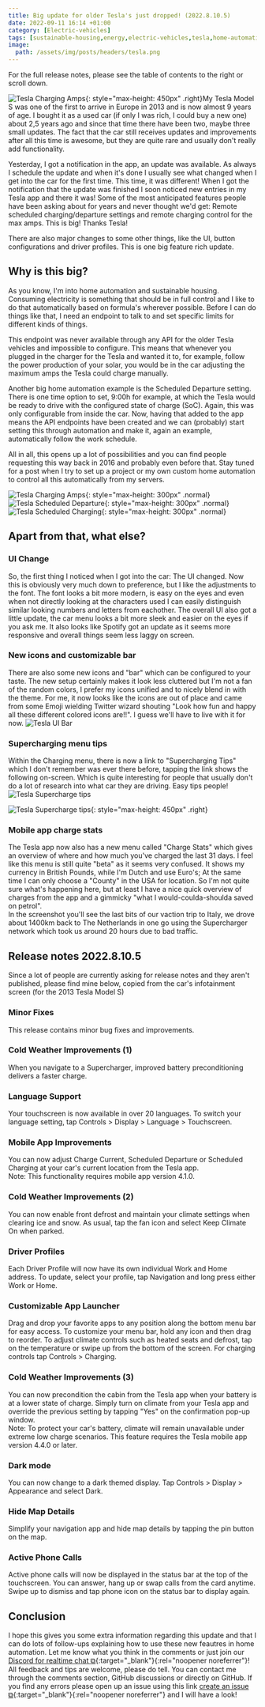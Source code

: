 ```yaml
---
title: Big update for older Tesla's just dropped! (2022.8.10.5)
date: 2022-09-11 16:14 +01:00
category: [Electric-vehicles]
tags: [sustainable-housing,energy,electric-vehicles,tesla,home-automation]
image:
  path: /assets/img/posts/headers/tesla.png
---
```

For the full release notes, please see the table of contents to the right or scroll down.

![Tesla Charging Amps](/assets/img/posts/big-tesla-update/app-overview.png){: style="max-height: 450px" .right}My Tesla Model S was one of the first to arrive in Europe in 2013 and is now almost 9 years of age. I bought it as a used car (if only I was rich, I could buy a new one) about 2,5 years ago and since that time there have been two, maybe three small updates. The fact that the car still receives updates and improvements after all this time is awesome, but they are quite rare and usually don't really add functionality.

Yesterday, I got a notification in the app, an update was available. As always I schedule the update and when it's done I usually see what changed when I get into the car for the first time. This time, it was different! When I got the notification that the update was finished I soon noticed new entries in my Tesla app and there it was! Some of the most anticipated features people have been asking about for years and never thought we'd get: Remote scheduled charging/departure settings and remote charging control for the max amps. This is big! Thanks Tesla!

There are also major changes to some other things, like the UI, button configurations and driver profiles. This is one big feature rich update.

## Why is this big?
As you know, I'm into home automation and sustainable housing. Consuming electricity is something that should be in full control and I like to do that automatically based on formula's wherever possible. Before I can do things like that, I need an endpoint to talk to and set specific limits for different kinds of things. 

This endpoint was never available through any API for the older Tesla vehicles and impossible to configure. This means that whenever you plugged in the charger for the Tesla and wanted it to, for example, follow the power production of your solar, you would be in the car adjusting the maximum amps the Tesla could charge manually. 

Another big home automation example is the Scheduled Departure setting. There is one time option to set, 9:00h for example, at which the Tesla would be ready to drive with the configured state of charge (SoC). Again, this was only configurable from inside the car. Now, having that added to the app means the API endpoints have been created and we can (probably) start setting this through automation and make it, again an example, automatically follow the work schedule.

All in all, this opens up a lot of possibilities and you can find people requesting this way back in 2016 and probably even before that. Stay tuned for a post when I try to set up a project or my own custom home automation to control all this automatically from my servers.

![Tesla Charging Amps](/assets/img/posts/big-tesla-update/app-charge-amps.png){: style="max-height: 300px" .normal}![Tesla Scheduled Departure](/assets/img/posts/big-tesla-update/app-departure.png){: style="max-height: 300px" .normal}![Tesla Scheduled Charging](/assets/img/posts/big-tesla-update/app-charge.png){: style="max-height: 300px" .normal}

## Apart from that, what else?
### UI Change
So, the first thing I noticed when I got into the car: The UI changed. Now this is obviously very much down to preference, but I like the adjustments to the font. The font looks a bit more modern, is easy on the eyes and even when not directly looking at the characters used I can easily distinguish similar looking numbers and letters from eachother. The overall UI also got a little update, the car menu looks a bit more sleek and easier on the eyes if you ask me. It also looks like Spotify got an update as it seems more responsive and overall things seem less laggy on screen.

### New icons and customizable bar
There are also some new icons and "bar" which can be configured to your taste. The new setup certainly makes it look less cluttered but I'm not a fan of the random colors, I prefer my icons unified and to nicely blend in with the theme. For me, it now looks like the icons are out of place and came from some Emoji wielding Twitter wizard shouting "Look how fun and happy all these different colored icons are!!". I guess we'll have to live with it for now.
![Tesla UI Bar](/assets/img/posts/big-tesla-update/bar-design.png)

### Supercharging menu tips
Within the Charging menu, there is now a link to "Supercharging Tips" which I don't remember was ever there before, tapping the link shows the following on-screen. Which is quite interesting for people that usually don't do a lot of research into what car they are driving. Easy tips people!
![Tesla Supercharge tips](/assets/img/posts/big-tesla-update/supercharge-tips.png)

![Tesla Supercharge tips](/assets/img/posts/big-tesla-update/app-charge-stats.png){: style="max-height: 450px" .right}
### Mobile app charge stats
The Tesla app now also has a new menu called "Charge Stats" which gives an overview of where and how much you've charged the last 31 days. I feel like this menu is still quite "beta" as it seems very confused. It shows my currency in British Pounds, while I'm Dutch and use Euro's; At the same time I can only choose a "County" in the USA for location. So I'm not quite sure what's happening here, but at least I have a nice quick overview of charges from the app and a gimmicky "what I would-coulda-shoulda saved on petrol". <br />
In the screenshot you'll see the last bits of our vaction trip to Italy, we drove about 1400km back to The Netherlands in one go using the Supercharger network which took us around 20 hours due to bad traffic.

## Release notes 2022.8.10.5
Since a lot of people are currently asking for release notes and they aren't published, please find mine below, copied from the car's infotainment screen (for the 2013 Tesla Model S)

### Minor Fixes
This release contains minor bug fixes and improvements.

### Cold Weather Improvements (1)
When you navigate to a Supercharger, improved battery preconditioning delivers a faster charge.

### Language Support
Your touchscreen is now available in over 20 languages. To switch your language setting, tap Controls > Display > Language > Touchscreen.

### Mobile App Improvements
You can now adjust Charge Current, Scheduled Departure or Scheduled Charging at your car's current location from the Tesla app.<br />
Note: This functionality requires mobile app version 4.1.0.

### Cold Weather Improvements (2)
You can now enable front defrost and maintain your climate settings when clearing ice and snow. As usual, tap the fan icon and select Keep Climate On when parked.

### Driver Profiles
Each Driver Profile will now have its own individual Work and Home address. To update, select your profile, tap Navigation and long press either Work or Home.

### Customizable App Launcher
Drag and drop your favorite apps to any position along the bottom menu bar for easy access. To customize your menu bar, hold any icon and then drag to reorder. To adjust climate controls such as heated seats and defrost, tap on the temperature or swipe up from the bottom of the screen. For charging controls tap Controls > Charging.

### Cold Weather Improvements (3)
You can now precondition the cabin from the Tesla app when your battery is at a lower state of charge. Simply turn on climate from your Tesla app and override the previous setting by tapping "Yes" on the confirmation pop-up window. <br />
Note: To protect your car's battery, climate will remain unavailable under extreme low charge scenarios. This feature requires the Tesla mobile app version 4.4.0 or later.

### Dark mode
You can now change to a dark themed display. Tap Controls > Display > Appearance and select Dark.

### Hide Map Details
Simplify your navigation app and hide map details by tapping the pin button on the map.

### Active Phone Calls
Active phone calls will now be displayed in the status bar at the top of the touchscreen. You can answer, hang up or swap calls from the card anytime. Swipe up to dismiss and tap phone icon on the status bar to display again.

## Conclusion
I hope this gives you some extra information regarding this update and that I can do lots of follow-ups explaining how to use these new feautres in home automation. Let me know what you think in the comments or just join our [Discord for realtime chat ⧉](https://discord.gg/v8Bwbnb3xe){:target="_blank"}{:rel="noopener noreferrer"}! All feedback and tips are welcome, please do tell. You can contact me through the comments section, GitHub discussions or directly on GitHub. If you find any errors please open up an issue using this link [create an issue ⧉](https://github.com/MattsTechInfo/mattstechinfo.github.io/issues){:target="_blank"}{:rel="noopener noreferrer"} and I will have a look!